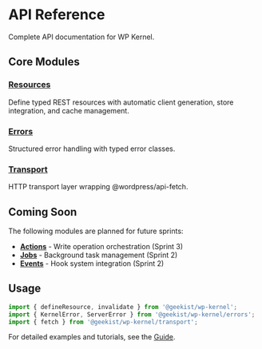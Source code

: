 # API Reference

Complete API documentation for WP Kernel.

## Core Modules

### [Resources](/api/resources)

Define typed REST resources with automatic client generation, store integration, and cache management.

### [Errors](/api/generated/errors/README)

Structured error handling with typed error classes.

### [Transport](/api/generated/transport/README)

HTTP transport layer wrapping @wordpress/api-fetch.

## Coming Soon

The following modules are planned for future sprints:

- [**Actions**](/api/actions) - Write operation orchestration (Sprint 3)
- [**Jobs**](/api/jobs) - Background task management (Sprint 2)
- [**Events**](/api/events) - Hook system integration (Sprint 2)

## Usage

```typescript
import { defineResource, invalidate } from '@geekist/wp-kernel';
import { KernelError, ServerError } from '@geekist/wp-kernel/errors';
import { fetch } from '@geekist/wp-kernel/transport';
```

For detailed examples and tutorials, see the [Guide](/guide/).
